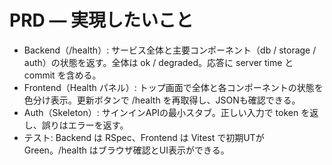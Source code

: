 # PRD — 実現したいこと

- Backend（/health）: サービス全体と主要コンポーネント（db / storage / auth）の状態を返す。全体は ok / degraded。応答に server time と commit を含める。
- Frontend（Health パネル）: トップ画面で全体と各コンポーネントの状態を色分け表示。更新ボタンで /health を再取得し、JSONも確認できる。
- Auth（Skeleton）: サインインAPIの最小スタブ。正しい入力で token を返し、誤りはエラーを返す。
- テスト: Backend は RSpec、Frontend は Vitest で初期UTが Green。/health はブラウザ確認とUI表示ができる。
